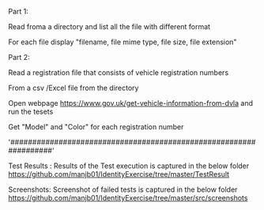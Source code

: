 
Part 1:

 Read froma a directory and list all the file with different format
 
 For each file display "filename, file mime type, file size, file extension"

Part 2:

Read a registration file that consists of vehicle registration numbers

From a csv /Excel file from the directory 

Open webpage https://www.gov.uk/get-vehicle-information-from-dvla and run the tesets

Get "Model" and "Color" for each registration number 

'##################################################################'

Test Results : Results of the Test execution is captured in the below folder 
https://github.com/manjb01/IdentityExercise/tree/master/TestResult

Screenshots: Screenshot of failed tests is captured in the below folder  
https://github.com/manjb01/IdentityExercise/tree/master/src/screenshots



 
